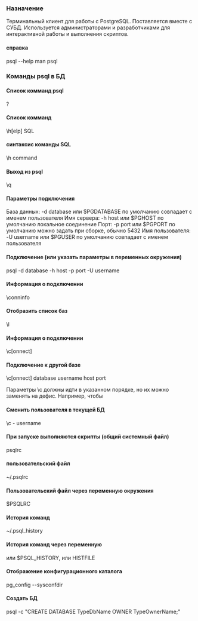 ### Назначение
Терминальный клиент для работы с PostgreSQL.
Поставляется вместе с СУБД.
Используется администраторами и разработчиками для интерактивной работы и выполнения скриптов.

#### справка
psql --help
man psql


### Команды psql в БД

#### Список комманд psql
\?

#### Список комманд 
\h[elp] SQL

#### синтаксис команды SQL
\h command

#### Выход из psql
\q

#### Параметры подключения

База данных: -d database или $PGDATABASE
по умолчанию совпадает с именем пользователя
Имя сервера: -h host или $PGHOST
по умолчанию локальное соединение
Порт: -p port или $PGPORT
по умолчанию можно задать при сборке, обычно 5432
Имя пользователя: -U username или $PGUSER
по умолчанию совпадает с именем пользователя

#### Подключение (или указать параметры в переменных окружения)
psql -d database -h host -p port -U username

#### Информация о подключении 
\conninfo

#### Отобразить список баз
\l

#### Информация о подключении 
\c[onnect]

#### Подключение к другой базе
\c[onnect] database username host port

Параметры \c должны идти в указанном порядке, но их можно
заменять на дефис. Например, чтобы 

#### Cменить пользователя в текущей БД
\c - username

#### При запуске выполняются скрипты (общий системный файл)
psqlrc

#### пользовательский файл
~/.psqlrc

#### Пользовательский файл через переменную окружения
$PSQLRC

#### История команд
~/.psql_history

#### История команд через переменную
или $PSQL_HISTORY, или HISTFILE


#### Отображение конфигурационного каталога
pg_config --sysconfdir

#### Создать БД
psql -c "CREATE DATABASE TypeDbName OWNER TypeOwnerName;"

